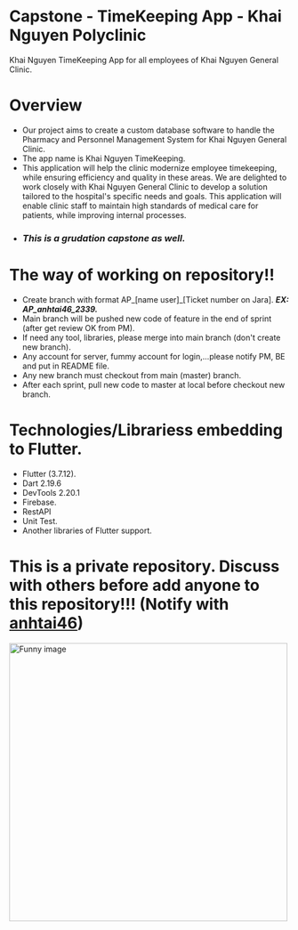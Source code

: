 # Capstone - TimeKeeping App - Khai Nguyen Polyclinic

Khai Nguyen TimeKeeping App for all employees of Khai Nguyen General Clinic.

# Overview
- Our project aims to create a custom database software to handle the Pharmacy and Personnel Management System for Khai Nguyen General Clinic.
- The app name is Khai Nguyen TimeKeeping.
- This application will help the clinic modernize employee timekeeping, while ensuring efficiency and quality in these areas. We are delighted to work closely with Khai Nguyen General Clinic to develop a solution tailored to the hospital's specific needs and goals. This application will enable clinic staff to maintain high standards of medical care for patients, while improving internal processes.
- ### ***This is a grudation capstone as well.***

# The way of working on repository!!
- Create branch with format AP_[name user]_[Ticket number on Jara]. ***EX: AP_anhtai46_2339.***
- Main branch will be pushed new code of feature in the end of sprint (after get review OK from PM).
- If need any tool, libraries, please merge into main branch (don't create new branch).
- Any account for server, fummy account for login,...please notify PM, BE and put in README file.
- Any new branch must checkout from main (master) branch.
- After each sprint, pull new code to master at local before checkout new branch.

# Technologies/Librariess embedding to Flutter.
- Flutter (3.7.12).
- Dart 2.19.6
- DevTools 2.20.1
- Firebase.
- RestAPI
- Unit Test.
- Another libraries of Flutter support.

# This is a private repository. Discuss with others before add anyone to this repository!!! (Notify with [anhtai46](https://github.com/anhtai46))

<img src="https://i.pinimg.com/originals/8e/72/41/8e7241f520fe4a91394ae3c8cb41612a.gif" alt="Funny image" width="500"/>
